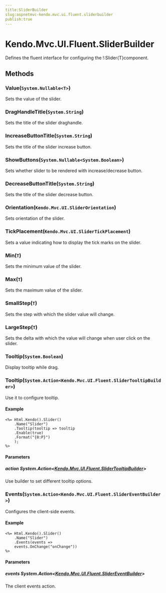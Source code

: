 ```yaml
---
title:SliderBuilder
slug:aspnetmvc-kendo.mvc.ui.fluent.sliderbuilder
publish:true
---
```


# Kendo.Mvc.UI.Fluent.SliderBuilder
Defines the fluent interface for configuring the !:Slider{T}component.



## Methods

### Value(`System.Nullable<T>`)
Sets the value of the slider.





### DragHandleTitle(`System.String`)
Sets the title of the slider draghandle.





### IncreaseButtonTitle(`System.String`)
Sets the title of the slider increase button.





### ShowButtons(`System.Nullable<System.Boolean>`)
Sets whether slider to be rendered with increase/decrease button.





### DecreaseButtonTitle(`System.String`)
Sets the title of the slider decrease button.





### Orientation(`Kendo.Mvc.UI.SliderOrientation`)
Sets orientation of the slider.





### TickPlacement(`Kendo.Mvc.UI.SliderTickPlacement`)
Sets a value indicating how to display the tick marks on the slider.





### Min(`T`)
Sets the minimum value of the slider.





### Max(`T`)
Sets the maximum value of the slider.





### SmallStep(`T`)
Sets the step with which the slider value will change.





### LargeStep(`T`)
Sets the delta with which the value will change when user click on the slider.





### Tooltip(`System.Boolean`)
Display tooltip while drag.





### Tooltip(`System.Action<Kendo.Mvc.UI.Fluent.SliderTooltipBuilder>`)
Use it to configure tooltip.


#### Example

    <%= Html.Kendo().Slider()
        .Name("Slider")
        .Tooltip(tooltip => tooltip
        .Enable(true)
        .Format("{0:P}")
        );
    %>
        


#### Parameters

##### action System.Action<[Kendo.Mvc.UI.Fluent.SliderTooltipBuilder](/api/wrappers/aspnet-mvc/Kendo.Mvc.UI.Fluent/SliderTooltipBuilder)>
Use builder to set different tooltip options.




### Events(`System.Action<Kendo.Mvc.UI.Fluent.SliderEventBuilder>`)
Configures the client-side events.


#### Example

    <%= Html.Kendo().Slider()
        .Name("Slider")
        .Events(events =>
        events.OnChange("onChange"))
    %>
        


#### Parameters

##### events System.Action<[Kendo.Mvc.UI.Fluent.SliderEventBuilder](/api/wrappers/aspnet-mvc/Kendo.Mvc.UI.Fluent/SliderEventBuilder)>
The client events action.





